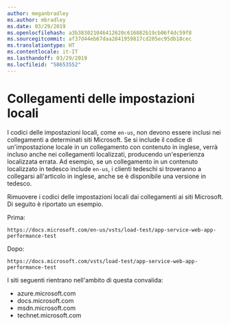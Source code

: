 ```yaml
---
author: meganbradley
ms.author: mbradley
ms.date: 03/29/2019
ms.openlocfilehash: a3b383021046412620c616882b19cb06f4dc59f8
ms.sourcegitcommit: af37d44eb67daa2841959817cd205ec95db18cec
ms.translationtype: HT
ms.contentlocale: it-IT
ms.lasthandoff: 03/29/2019
ms.locfileid: "58653552"
---
```

# <a name="locale-specific-links"></a>Collegamenti delle impostazioni locali

I codici delle impostazioni locali, come `en-us`, non devono essere inclusi nei collegamenti a determinati siti Microsoft. Se si include il codice di un'impostazione locale in un collegamento con contenuto in inglese, verrà incluso anche nei collegamenti localizzati, producendo un'esperienza localizzata errata. Ad esempio, se un collegamento in un contenuto localizzato in tedesco include `en-us`, i clienti tedeschi si troveranno a collegarsi all'articolo in inglese, anche se è disponibile una versione in tedesco.

Rimuovere i codici delle impostazioni locali dai collegamenti ai siti Microsoft. Di seguito è riportato un esempio.

Prima:

`https://docs.microsoft.com/en-us/vsts/load-test/app-service-web-app-performance-test`

Dopo:

`https://docs.microsoft.com/vsts/load-test/app-service-web-app-performance-test`

I siti seguenti rientrano nell'ambito di questa convalida:

- azure.microsoft.com
- docs.microsoft.com
- msdn.microsoft.com
- technet.microsoft.com